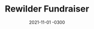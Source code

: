 ---
layout: default
title: Rewilder Fundraiser
date: 2021-11-01 -0300
tags: Art Direction, UX, UI, Frontend
image: /img/work/rewilder-fundraiser.jpg
link: https://www.behance.net/gallery/128824539/Rewilder-Crypto-non-profit-website
---